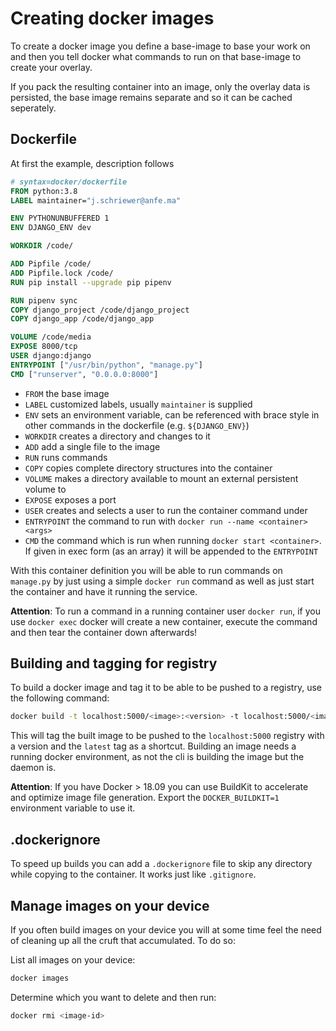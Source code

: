 # Creating docker images

To create a docker image you define a base-image to base your work on and then
you tell docker what commands to run on that base-image to create your overlay.

If you pack the resulting container into an image, only the overlay data is
persisted, the base image remains separate and so it can be cached seperately.

## Dockerfile

At first the example, description follows

```Dockerfile
# syntax=docker/dockerfile
FROM python:3.8
LABEL maintainer="j.schriewer@anfe.ma"

ENV PYTHONUNBUFFERED 1
ENV DJANGO_ENV dev

WORKDIR /code/

ADD Pipfile /code/
ADD Pipfile.lock /code/
RUN pip install --upgrade pip pipenv

RUN pipenv sync
COPY django_project /code/django_project
COPY django_app /code/django_app

VOLUME /code/media
EXPOSE 8000/tcp
USER django:django
ENTRYPOINT ["/usr/bin/python", "manage.py"]
CMD ["runserver", "0.0.0.0:8000"]
```

- `FROM` the base image
- `LABEL` customized labels, usually `maintainer` is supplied
- `ENV` sets an environment variable, can be referenced with brace style in
  other commands in the dockerfile (e.g. `${DJANGO_ENV}`)
- `WORKDIR` creates a directory and changes to it
- `ADD` add a single file to the image
- `RUN` runs commands
- `COPY` copies complete directory structures into the container
- `VOLUME` makes a directory available to mount an external persistent volume to
- `EXPOSE` exposes a port
- `USER` creates and selects a user to run the container command under
- `ENTRYPOINT` the command to run with `docker run --name <container> <args>`
- `CMD` the command which is run when running `docker start <container>`. If
  given in exec form (as an array) it will be appended to the `ENTRYPOINT`

With this container definition you will be able to run commands on `manage.py`
by just using a simple `docker run` command as well as just start the container
and have it running the service.

**Attention**: To run a command in a running container user `docker run`, if you
use `docker exec` docker will create a new container, execute the command and
then tear the container down afterwards!

## Building and tagging for registry

To build a docker image and tag it to be able to be pushed to a registry, use
the following command:

```bash
docker build -t localhost:5000/<image>:<version> -t localhost:5000/<image>:latest .
```

This will tag the built image to be pushed to the `localhost:5000` registry
with a version and the `latest` tag as a shortcut. Building an image needs a
running docker environment, as not the cli is building the image but the daemon
is.

**Attention**: If you have Docker > 18.09 you can use BuildKit to accelerate and
optimize image file generation. Export the `DOCKER_BUILDKIT=1` environment
variable to use it.

## .dockerignore

To speed up builds you can add a `.dockerignore` file to skip any directory
while copying to the container. It works just like `.gitignore`.

## Manage images on your device

If you often build images on your device you will at some time feel the need of
cleaning up all the cruft that accumulated. To do so:

List all images on your device:

```bash
docker images
```

Determine which you want to delete and then run:

```bash
docker rmi <image-id>
```